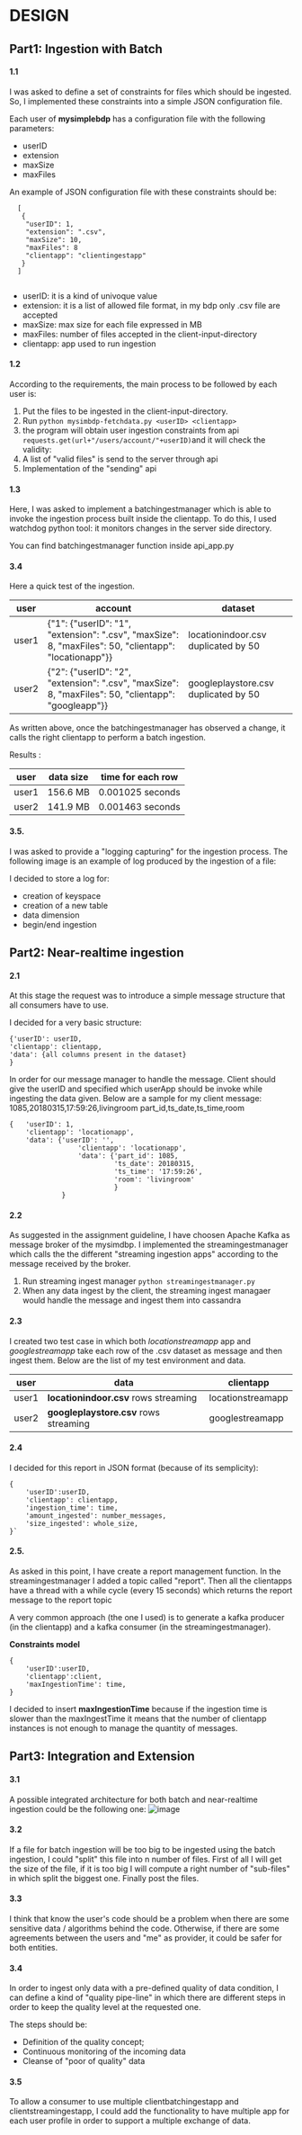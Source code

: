 # DESIGN


## Part1: Ingestion with Batch

#### 1.1  
I was asked to define a set of constraints for files which should be ingested. So, I implemented these constraints into a simple JSON configuration file. 

Each user of **mysimplebdp** has a configuration file with the following parameters: 
* userID
* extension
* maxSize
* maxFiles

An example of JSON configuration file with these constraints should be:

``` 
  [
   {
    "userID": 1,
    "extension": ".csv",
    "maxSize": 10,
    "maxFiles": 8
    "clientapp": "clientingestapp"
   }
  ]
  
``` 
- userID: it is a kind of univoque value
- extension: it is a list of allowed file format, in my bdp only .csv file are accepted
- maxSize: max size for each file expressed in MB
- maxFiles: number of files accepted in the client-input-directory
- clientapp: app used to run ingestion 



#### 1.2  
According to the requirements, the main process to be followed by each user is:


 1.  Put the files to be ingested in the client-input-directory.
 2. Run `python mysimbdp-fetchdata.py <userID> <clientapp>`
 3. the program will obtain user ingestion constraints from api `requests.get(url+"/users/account/"+userID)`and it will check the validity:
 4. A list of "valid files" is send to the server through api 
 5. Implementation of the "sending" api


#### 1.3

Here, I was asked to implement a batchingestmanager which is able to invoke the ingestion process built inside the clientapp. To do this, I used watchdog python tool: it monitors changes in the server side directory. 

You can find batchingestmanager function inside api_app.py


#### 3.4 
Here a quick test of the ingestion. 

| user   | account  |  dataset |    
|------------|----------|------------|
| user1  | {"1": {"userID": "1", "extension": ".csv", "maxSize": 8, "maxFiles": 50, "clientapp": "locationapp"}}| locationindoor.csv duplicated by 50 |   
| user2  |  {"2": {"userID": "2", "extension": ".csv", "maxSize": 8, "maxFiles": 50, "clientapp": "googleapp"}}| googleplaystore.csv duplicated by 50| 


As written above, once the batchingestmanager has observed a change, it calls the right clientapp to perform a batch ingestion. 

Results :

|user|data size|time for each row|
|---|---|---|
|user1|156.6 MB| 0.001025 seconds|
|user2|141.9 MB| 0.001463 seconds|

 

#### 3.5.
I was asked to provide a "logging capturing" for the ingestion process. The following image is an example of log produced by the ingestion of a file:

I decided to store a log for:
- creation of keyspace
- creation of a new table
- data dimension
- begin/end ingestion


## Part2: Near-realtime ingestion

#### 2.1 
At this stage the request was to introduce a simple message structure that all consumers have to use. 

I decided for a very basic structure: 
```
{'userID': userID,
'clientapp': clientapp,
'data': {all columns present in the dataset}
} 
```
In order for our message manager to handle the message. Client should give the userID and specified which userApp should be invoke while ingesting the data given. Below are a sample for my client message:
1085,20180315,17:59:26,livingroom
part_id,ts_date,ts_time,room
```
{	'userID': 1,
	'clientapp': 'locationapp',
	'data':	{'userID': '',
				 'clientapp': 'locationapp',
				 'data': {'part_id': 1085,
						  'ts_date': 20180315,
						  'ts_time': '17:59:26',
						  'room': 'livingroom'
						  }
			 }
```
#### 2.2 
As suggested in the assignment guideline, I have choosen Apache Kafka as message broker of the mysimdbp. I implemented the streamingestmanager which calls the the different "streaming ingestion apps" according to the message received by the broker. 

1. Run streaming ingest manager `python streamingestmanager.py`
2. When any data ingest by the client, the streaming ingest managaer would handle the message and ingest them into cassandra


#### 2.3 
I created two test case in which both *locationstreamapp* app and *googlestreamapp* take each row of the .csv dataset as message and then ingest them.  Below are the list of my test environment and data. 

| user   |  data | clientapp | 
|------------|---|---|
| user1  | **locationindoor.csv** rows streaming  |  locationstreamapp |   
| user2  | **googleplaystore.csv** rows streaming | googlestreamapp  |  



#### 2.4

I decided for this report in JSON format (because of its semplicity):
```
{
	'userID':userID,
	'clientapp': clientapp,
	'ingestion_time': time,
	'amount_ingested': number_messages,
	'size_ingested': whole_size,
}`
```


#### 2.5. 
As asked in this point, I have create a report management function.
In the streamingestmanager I added a topic called "report". Then all the clientapps have a thread with a while cycle (every 15 seconds) which returns the report message to the report topic

A very common approach (the one I used) is to generate a kafka producer (in the clientapp)  and a kafka consumer (in the streamingestmanager).

**Constraints model**

```
{
	'userID':userID,
	'clientapp':client,
	'maxIngestionTime': time,
}
```


I decided to insert **maxIngestionTime**  because if the ingestion time is slower than the maxIngestTime it means that the number of clientapp instances is not enough to manage the quantity of messages. 



## Part3: Integration and Extension

#### 3.1
A possible integrated architecture for both batch and near-realtime ingestion could be the following one: 
![image](architecturedesign.jpg)

#### 3.2
If a file for batch ingestion will be too big to be ingested using the batch ingestion, I could "split" this file into n number of files. 
First of all I will get the size of the file, if it is too big I will compute a right number of "sub-files" in which split the biggest one. Finally post the files. 


#### 3.3

I think that know the user's code should be a problem when there are some sensitive data / algorithms behind the code. Otherwise, if there are some agreements between the users and "me" as provider, it could be safer for both entities. 


#### 3.4
In order to ingest only data with a pre-defined quality of data condition, I can define a kind of "quality pipe-line" in which there are different steps in order to keep the quality level at the requested one. 

The steps should be:
* Definition of the quality concept;
* Continuous monitoring of the incoming data 
* Cleanse of "poor of quality" data



#### 3.5

To allow a consumer to use multiple clientbatchingestapp and clientstreamingestapp, I could add the functionality to have multiple app for each user profile in order to support a multiple exchange of data. 

